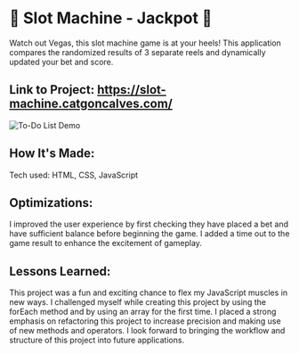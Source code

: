 # 🎰 Slot Machine - Jackpot 🎰

Watch out Vegas, this slot machine game is at your heels! This application compares the randomized results of 3 separate reels and dynamically updated your bet and score.

## Link to Project: https://slot-machine.catgoncalves.com/


![To-Do List Demo](url)

## How It's Made:
Tech used: HTML, CSS, JavaScript

## Optimizations:
I improved the user experience by first checking they have placed a bet and have sufficient balance before beginning the game. I added a time out to the game result to enhance the excitement of gameplay. 

## Lessons Learned:
This project was a fun and exciting chance to flex my JavaScript muscles in new ways. I challenged myself while creating this project by using the forEach method and by using an array for the first time. I placed a strong emphasis on refactoring this project to increase precision and making use of new methods and operators.  I look forward to bringing the workflow and structure of this project into future applications.   
